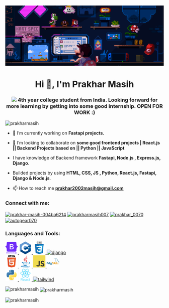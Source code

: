 ![logo](https://github.com/PrakharMasih/PrakharMasih/blob/main/mario.gif)
<h1 align="center">Hi 👋, I'm Prakhar Masih</h1>
<h3 align="center"><img src="https://user-images.githubusercontent.com/98174080/221159601-724c097c-5527-4f24-b22e-575ad2411cfc.png" width="40px">  4th year college student from India. Looking forward for more learning by getting into some good internship. OPEN FOR WORK :)</h3>

<p align="left"> <img src="https://komarev.com/ghpvc/?username=prakharmasih&label=Profile%20views&color=0e75b6&style=flat" alt="prakharmasih" /> </p>

<!--- <img width="350px" align="right" alt="coding" src="https://user-images.githubusercontent.com/98174080/221159132-7f0ab91b-2c7c-4a60-83d0-293d7ad63f3f.gif" > -->

- 🔭 I’m currently working on **Fastapi projects.**

- 👯 I’m looking to collaborate on **some good frontend projects | React.js || Backend Projects based on  || Python || JavaScript**
- I have knowledge of Backend framework **Fastapi, Node.js , Express.js, Django**. 
- Builded projects by using **HTML, CSS, JS , Python, React.js, Fastapi, Django & Node.js**.

- 📫 How to reach me **prakhar2002masih@gmail.com**

<h3 align="left">Connect with me:</h3>
<p align="left">
<a href="https://linkedin.com/in/prakhar-masih-004ba6214" target="blank"><img align="center" src="https://raw.githubusercontent.com/rahuldkjain/github-profile-readme-generator/master/src/images/icons/Social/linked-in-alt.svg" alt="prakhar-masih-004ba6214" height="30" width="40" /></a> <a href="https://instagram.com/prakharmasih007" target="blank"><img align="center" src="https://raw.githubusercontent.com/rahuldkjain/github-profile-readme-generator/master/src/images/icons/Social/instagram.svg" alt="prakharmasih007" height="30" width="40" /></a>
<a href="https://www.leetcode.com/prakhar_0070" target="blank"><img align="center" src="https://raw.githubusercontent.com/rahuldkjain/github-profile-readme-generator/master/src/images/icons/Social/leet-code.svg" alt="prakhar_0070" height="30" width="40" /></a>
<a href="https://auth.geeksforgeeks.org/user/autogear070" target="blank"><img align="center" src="https://raw.githubusercontent.com/rahuldkjain/github-profile-readme-generator/master/src/images/icons/Social/geeks-for-geeks.svg" alt="autogear070" height="30" width="40" /></a>
</p>

<h3 align="left">Languages and Tools:</h3>
<p align="left"> <a href="https://getbootstrap.com" target="_blank" rel="noreferrer"> <img src="https://raw.githubusercontent.com/devicons/devicon/master/icons/bootstrap/bootstrap-plain-wordmark.svg" alt="bootstrap" width="40" height="40"/> </a> <a href="https://www.w3schools.com/cpp/" target="_blank" rel="noreferrer"> <img src="https://raw.githubusercontent.com/devicons/devicon/master/icons/cplusplus/cplusplus-original.svg" alt="cplusplus" width="40" height="40"/> </a> <a href="https://www.w3schools.com/css/" target="_blank" rel="noreferrer"> <img src="https://raw.githubusercontent.com/devicons/devicon/master/icons/css3/css3-original-wordmark.svg" alt="css3" width="40" height="40"/> </a> <a href="https://www.djangoproject.com/" target="_blank" rel="noreferrer"> <img src="https://cdn.worldvectorlogo.com/logos/django.svg" alt="django" width="40" height="40"/> </a> <a href="https://www.w3.org/html/" target="_blank" rel="noreferrer"><br> <img src="https://raw.githubusercontent.com/devicons/devicon/master/icons/html5/html5-original-wordmark.svg" alt="html5" width="40" height="40"/> </a> <a href="https://www.java.com" target="_blank" rel="noreferrer"> <img src="https://raw.githubusercontent.com/devicons/devicon/master/icons/java/java-original.svg" alt="java" width="40" height="40"/> </a> <a href="https://developer.mozilla.org/en-US/docs/Web/JavaScript" target="_blank" rel="noreferrer"> <img src="https://raw.githubusercontent.com/devicons/devicon/master/icons/javascript/javascript-original.svg" alt="javascript" width="40" height="40"/> </a> <a href="https://www.mysql.com/" target="_blank" rel="noreferrer"> <img src="https://raw.githubusercontent.com/devicons/devicon/master/icons/mysql/mysql-original-wordmark.svg" alt="mysql" width="40" height="40"/> </a> <br> <a href="https://www.python.org" target="_blank" rel="noreferrer"> <img src="https://raw.githubusercontent.com/devicons/devicon/master/icons/python/python-original.svg" alt="python" width="40" height="40"/> </a> <a href="https://reactjs.org/" target="_blank" rel="noreferrer"> <img src="https://raw.githubusercontent.com/devicons/devicon/master/icons/react/react-original-wordmark.svg" alt="react" width="40" height="40"/> </a> <a href="https://tailwindcss.com/" target="_blank" rel="noreferrer"> <img src="https://www.vectorlogo.zone/logos/tailwindcss/tailwindcss-icon.svg" alt="tailwind" width="40" height="40"/> </a> </p>

<p><img align="left" src="https://github-readme-stats.vercel.app/api/top-langs?username=prakharmasih&show_icons=true&locale=en&layout=compact" alt="prakharmasih" /></p>

<p>&nbsp;<img align="center" src="https://github-readme-stats.vercel.app/api?username=prakharmasih&show_icons=true&locale=en" alt="prakharmasih" /></p>

<p><img align="center" src="https://github-readme-streak-stats.herokuapp.com/?user=prakharmasih&" alt="prakharmasih" /></p>







